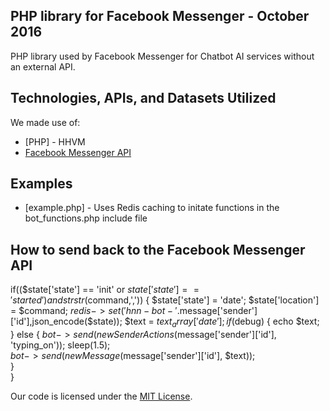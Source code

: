 ## PHP library for Facebook Messenger - October 2016

PHP library used by Facebook Messenger for Chatbot AI services without an external API.  

## Technologies, APIs, and Datasets Utilized

We made use of:
- [PHP] - HHVM
- [Facebook Messenger API](https://developers.facebook.com/docs/messenger-platform/product-overview)

## Examples
- [example.php] - Uses Redis caching to initate functions in the bot_functions.php include file

## How to send back to the Facebook Messenger API

if(($state['state'] == 'init' or $state['state'] == 'started') and strstr($command,',')) {
        $state['state'] = 'date';
        $state['location'] = $command;
        $redis->set('hnn-bot-'.$message['sender']['id'],json_encode($state));
        $text = $text_array['date'];
        if($debug) {
            echo $text;
        } else {
            $bot->send(new SenderActions($message['sender']['id'], 'typing_on'));
            sleep(1.5);            
            $bot->send(new Message($message['sender']['id'], $text));    
        }        
}

Our code is licensed under the [MIT License](LICENSE.md).
